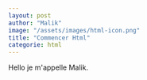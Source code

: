 ```yaml
---
layout: post
author: "Malik"
image: "/assets/images/html-icon.png"
title: "Commencer Html"
categorie: html
---
```




<p> Hello je m'appelle Malik. </p>